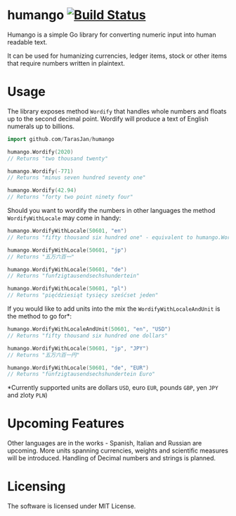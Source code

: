 # humango [![Build Status](https://travis-ci.com/TarasJan/humango.svg?branch=master)](https://travis-ci.com/TarasJan/humango)
Humango is a simple Go library for converting numeric input into human readable text. 

It can be used for humanizing currencies, ledger items, stock or other items that require numbers written in plaintext.

# Usage

The library exposes method `Wordify` that handles whole numbers and floats up to the second decimal point. Wordify will produce a text of English numerals up to billions.

```go
import github.com/TarasJan/humango

humango.Wordify(2020)
// Returns "two thousand twenty"

humango.Wordify(-771)
// Returns "minus seven hundred seventy one"

humango.Wordify(42.94)
// Returns "forty two point ninety four"

```

Should you want to wordify the numbers in other languages the method `WordifyWithLocale` may come in handy:
```go
humango.WordifyWithLocale(50601, "en")
// Returns "fifty thousand six hundred one" - equivalent to humango.Wordify(50601)

humango.WordifyWithLocale(50601, "jp")
// Returns "五万六百一"

humango.WordifyWithLocale(50601, "de")
// Returns "funfzigtausendsechshundertein"

humango.WordifyWithLocale(50601, "pl")
// Returns "pięćdziesiąt tysięcy sześćset jeden"
```

If you would like to add units into the mix the `WordifyWithLocaleAndUnit` is the method to go for\*:
```go
humango.WordifyWithLocaleAndUnit(50601, "en", "USD")
// Returns "fifty thousand six hundred one dollars"

humango.WordifyWithLocale(50601, "jp", "JPY")
// Returns "五万六百一円"

humango.WordifyWithLocale(50601, "de", "EUR")
// Returns "fünfzigtausendsechshundertein Euro"
```

\*Currently supported units are dollars `USD`, euro `EUR`, pounds `GBP`, yen `JPY` and zloty `PLN`)

# Upcoming Features

Other languages are in the works - Spanish, Italian and Russian are upcoming.
More units spanning currencies, weights and scientific measures will be introduced. 
Handling of Decimal numbers and strings is planned.
# Licensing

The software is licensed under MIT License.
